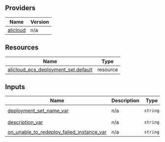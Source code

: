 <!-- BEGIN_TF_DOCS -->
## Providers

| Name | Version |
|------|---------|
| <a name="provider_alicloud"></a> [alicloud](#provider\_alicloud) | n/a |

## Resources

| Name | Type |
|------|------|
| [alicloud_ecs_deployment_set.default](https://registry.terraform.io/providers/hashicorp/alicloud/latest/docs/resources/ecs_deployment_set) | resource |

## Inputs

| Name | Description | Type | Default | Required |
|------|-------------|------|---------|:--------:|
| <a name="input_deployment_set_name_var"></a> [deployment\_set\_name\_var](#input\_deployment\_set\_name\_var) | n/a | `string` | `"tf-examplecn-hangzhouecsdeploymentset66701"` | no |
| <a name="input_description_var"></a> [description\_var](#input\_description\_var) | n/a | `string` | `"tf-examplecn-hangzhouecsdeploymentset66701"` | no |
| <a name="input_on_unable_to_redeploy_failed_instance_var"></a> [on\_unable\_to\_redeploy\_failed\_instance\_var](#input\_on\_unable\_to\_redeploy\_failed\_instance\_var) | n/a | `string` | `"CancelMembershipAndStart"` | no |
<!-- END_TF_DOCS -->    